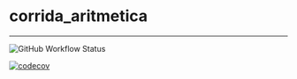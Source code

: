 # corrida_aritmetica
---
![GitHub Workflow Status](https://img.shields.io/github/workflow/status/lincolncpp/corrida_aritmetica/Java%20CI%20with%20Gradle)

[![codecov](https://codecov.io/gh/lincolncpp/corrida_aritmetica/branch/master/graph/badge.svg)](https://codecov.io/gh/lincolncpp/corrida_aritmetica)



